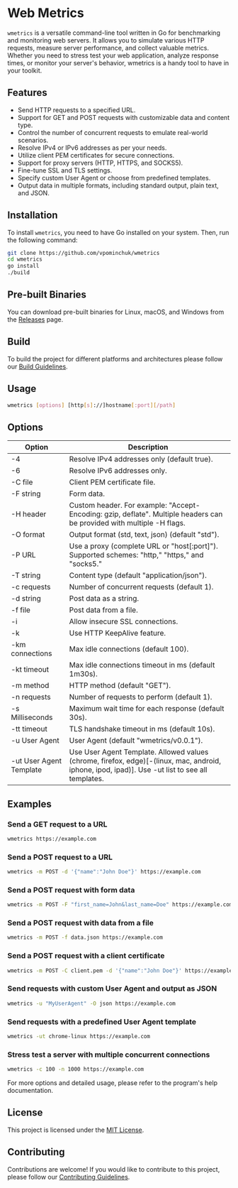 # Web Metrics

`wmetrics` is a versatile command-line tool written in Go for benchmarking and monitoring web servers. It allows you to simulate various HTTP requests, measure server performance, and collect valuable metrics. Whether you need to stress test your web application, analyze response times, or monitor your server's behavior, wmetrics is a handy tool to have in your toolkit.

## Features

- Send HTTP requests to a specified URL.
- Support for GET and POST requests with customizable data and content type.
- Control the number of concurrent requests to emulate real-world scenarios.
- Resolve IPv4 or IPv6 addresses as per your needs.
- Utilize client PEM certificates for secure connections.
- Support for proxy servers (HTTP, HTTPS, and SOCKS5).
- Fine-tune SSL and TLS settings.
- Specify custom User Agent or choose from predefined templates.
- Output data in multiple formats, including standard output, plain text, and JSON.

## Installation

To install `wmetrics`, you need to have Go installed on your system. Then, run the following command:

```bash
git clone https://github.com/vpominchuk/wmetrics
cd wmetrics
go install
./build
```

## Pre-built Binaries
You can download pre-built binaries for Linux, macOS, and Windows from the [Releases](https://github.com/vpominchuk/wmetrics/releases) page.


## Build
To build the project for different platforms and architectures please follow our [Build Guidelines](docs/BUILD.md).

## Usage
```bash
wmetrics [options] [http[s]://]hostname[:port][/path]
```

## Options
| Option | Description                                                                                                                               |
|--------|-------------------------------------------------------------------------------------------------------------------------------------------|
| -4     | Resolve IPv4 addresses only (default true).                                                                                               |
| -6     | Resolve IPv6 addresses only.                                                                                                              |
| -C file | Client PEM certificate file.                                                                                                              |
| -F string | Form data.                                                                                                                                |
| -H header | Custom header. For example: "Accept-Encoding: gzip, deflate". Multiple headers can be provided with multiple -H flags. |
| -O format | Output format (std, text, json) (default "std").                                                                                          |
| -P URL | Use a proxy (complete URL or "host[:port]"). Supported schemes: "http," "https," and "socks5."                                            |
| -T string | Content type (default "application/json").                                                                                                |
| -c requests | Number of concurrent requests (default 1).                                                                                                |
| -d string | Post data as a string.                                                                                                                    |
| -f file | Post data from a file.                                                                                                                    |
| -i | Allow insecure SSL connections.                                                                                                           |
| -k | Use HTTP KeepAlive feature.                                                                                                               |
| -km connections | Max idle connections (default 100).                                                                                                       |
| -kt timeout | Max idle connections timeout in ms (default 1m30s).                                                                                       |
| -m method | HTTP method (default "GET").                                                                                                              |
| -n requests | Number of requests to perform (default 1).                                                                                                |
| -s Milliseconds | Maximum wait time for each response (default 30s).                                                                                        |
| -tt timeout | TLS handshake timeout in ms (default 10s).                                                                                                |
| -u User Agent | User Agent (default "wmetrics/v0.0.1").                                                                                                   |
| -ut User Agent Template | Use User Agent Template. Allowed values (chrome, firefox, edge)[-(linux, mac, android, iphone, ipod, ipad)]. Use -ut list to see all templates. |


## Examples

### Send a GET request to a URL
```bash
wmetrics https://example.com
```

### Send a POST request to a URL
```bash
wmetrics -m POST -d '{"name":"John Doe"}' https://example.com
```

### Send a POST request with form data
```bash
wmetrics -m POST -F "first_name=John&last_name=Doe" https://example.com
```

### Send a POST request with data from a file
```bash
wmetrics -m POST -f data.json https://example.com
```

### Send a POST request with a client certificate
```bash
wmetrics -m POST -C client.pem -d '{"name":"John Doe"}' https://example.com
```

### Send requests with custom User Agent and output as JSON
```bash
wmetrics -u "MyUserAgent" -O json https://example.com
```

### Send requests with a predefined User Agent template
```bash
wmetrics -ut chrome-linux https://example.com
```

### Stress test a server with multiple concurrent connections
```bash
wmetrics -c 100 -n 1000 https://example.com
```

For more options and detailed usage, please refer to the program's help documentation.

## License
This project is licensed under the [MIT License](MIT-LICENSE.txt).

## Contributing
Contributions are welcome! If you would like to contribute to this project, please follow our [Contributing Guidelines](docs/CONTRIBUTING.md).